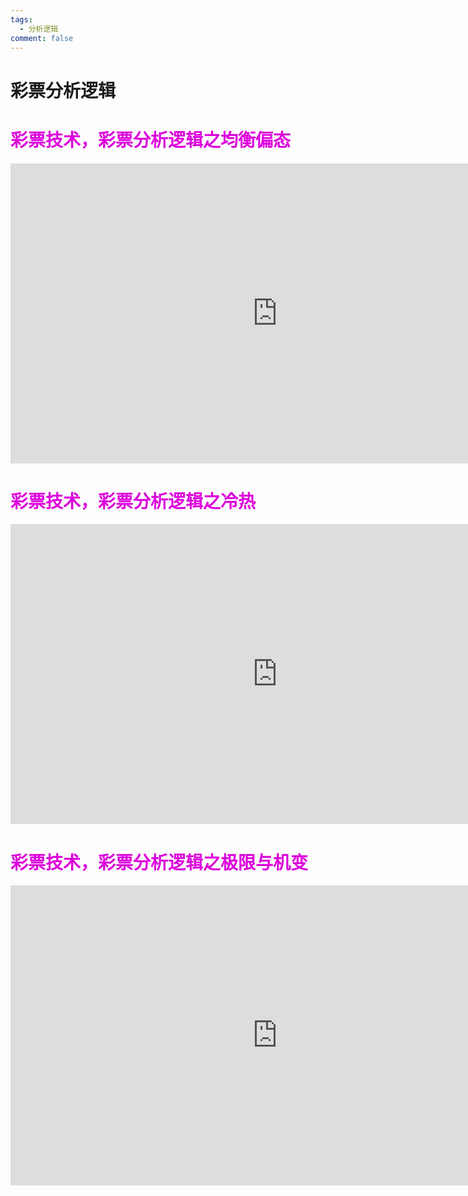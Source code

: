 ```yaml
---
tags:
  - 分析逻辑
comment: false
---
```

# 彩票分析逻辑


# <font color="#dd00dd">彩票技术，彩票分析逻辑之均衡偏态</font>
<iframe src="https://vk.com/video_ext.php?oid=762871353&id=456239020&hd=2" width="853" height="480" allow="autoplay; encrypted-media; fullscreen; picture-in-picture; screen-wake-lock;" frameborder="0" allowfullscreen></iframe>

# <font color="#dd00dd">彩票技术，彩票分析逻辑之冷热</font>
<iframe src="https://vk.com/video_ext.php?oid=762871353&id=456239021&hd=2" width="853" height="480" allow="autoplay; encrypted-media; fullscreen; picture-in-picture; screen-wake-lock;" frameborder="0" allowfullscreen></iframe>

# <font color="#dd00dd">彩票技术，彩票分析逻辑之极限与机变</font>
<iframe src="https://vk.com/video_ext.php?oid=762871353&id=456239022&hd=2" width="853" height="480" allow="autoplay; encrypted-media; fullscreen; picture-in-picture; screen-wake-lock;" frameborder="0" allowfullscreen></iframe>


